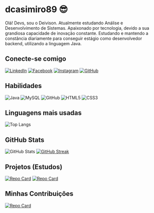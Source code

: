 # dcasimiro89 😎
Olá! Devs, sou o Deivison. Atualmente estudando Análise e Desenvolvimento de Sistemas. Apaixonado por tecnologia, devido a sua grandiosa capacidade de inovação constante. Estudando e mantendo a constância diariamente para conseguir estágio como desenvolvedor backend, utilizando a linguagem Java.


## Conecte-se comigo
[![LinkedIn](https://img.shields.io/badge/LinkedIn-000?style=for-the-badge&logo=linkedin&logoColor=0E76A8)](https://www.linkedin.com/in/dcasimiro/)
[![Facebook](https://img.shields.io/badge/Facebook-000?style=for-the-badge&logo=facebook)](https://www.facebook.com/deivison.saviocasimiro)
[![Instagram](https://img.shields.io/badge/Instagram-000?style=for-the-badge&logo=instagram)](https://www.instagram.com/dcasimiro89/)
[![GitHub](https://img.shields.io/badge/GitHub-000?style=for-the-badge&logo=github)](https://github.com/dcasimiro89)

## Habilidades
![Java](https://img.shields.io/badge/Java-000?style=for-the-badge&logo=openjdk&logoColor=white)
![MySQL](https://img.shields.io/badge/MySQL-00000F?style=for-the-badge&logo=mysql&logoColor=white)
![GitHub](https://img.shields.io/badge/GitHub-100000?style=for-the-badge&logo=github&logoColor=white)
![HTML5](https://img.shields.io/badge/HTML5-000?style=for-the-badge&logo=html5)
![CSS3](https://img.shields.io/badge/CSS3-000?style=for-the-badge&logo=css3&logoColor=264CE4)

## Linguagens mais usadas
![Top Langs](https://github-readme-stats-git-masterrstaa-rickstaa.vercel.app/api/top-langs/?username=dcasimiro89&bg_color=000&border_color=30A3DC&title_color=E94D5F&text_color=FFF&hide_title=true)

## GitHub Stats
![GitHub Stats](https://github-readme-stats.vercel.app/api?username=dcasimiro89&theme=transparent&bg_color=000&border_color=30A3DC&show_icons=true&icon_color=30A3DC&title_color=E94D5F&text_color=FFF&hide_title=true&hide=stars)
[![GitHub Streak](https://streak-stats.demolab.com/?user=dcasimiro89&theme=black-ice&background=000&border=30A3DC&dates=FFF)](https://git.io/streak-stats)

## Projetos (Estudos)
[![Repo Card](https://github-readme-stats.vercel.app/api/pin/?username=dcasimiro89&repo=exercicios-algoritmos&bg_color=000&border_color=30A3DC&show_icons=true&icon_color=30A3DC&title_color=E94D5F&text_color=FFF)](https://github.com/dcasimiro89/exercicios-algoritmos)
[![Repo Card](https://github-readme-stats.vercel.app/api/pin/?username=dcasimiro89&repo=dio-trilha-java-basico&bg_color=000&border_color=30A3DC&show_icons=true&icon_color=30A3DC&title_color=E94D5F&text_color=FFF)](https://github.com/dcasimiro89/dio-trilha-java-basico)




## Minhas Contribuições
[![Repo Card](https://github-readme-stats.vercel.app/api/pin/?username=dcasimiro89&repo=dio-lab-open-source&bg_color=000&border_color=30A3DC&show_icons=true&icon_color=30A3DC&title_color=E94D5F&text_color=FFF)](https://github.com/dcasimiro89/dio-lab-open-source)